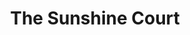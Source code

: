 ---
draft: false
slug: the-sunshine-court-94c10f84
title: The Sunshine Court
type: books
params:
  authors:
    - Nora Sakavic
  book_title: The Sunshine Court
  book_description: My name is Jean Moreau. My place is at Evermore. I belong to the Moriyamas. It is a truth Jean has built his life around, a reminder this is the best he can hope for and all he deserves. But when he is stolen from Edgar Allan University and sold to a more dangerous master, Jean is forced to contend with a life outside of the Nest for the first time in five years. The Foxes call his transfer to California a fresh start; Jean knows it is little more than a golden cage. Captain Jeremy Knox is facing his final year with the USC Trojans and fifth straight year falling short of the championships trophy he desperately craves. Taking in the nation’s best defenseman is a no-brainer, even if that man is a Raven. But Jean is no monster, just a man with no hope or desire for a future, and when Evermore's collapse starts dragging Jean's hideous secrets to light, Jeremy is forced to contend with the cost of victory.
  cover: https://images-na.ssl-images-amazon.com/images/S/compressed.photo.goodreads.com/books/1715708397i/212253549.jpg
  isbn: '9798323194506'
  languages:
    - Английский
  goodreads_link: https://www.goodreads.com/book/show/212253549-the-sunshine-court
  page_count: '330'
  publication_year: '2024'
  publishers:
    - Independently published
  russian_audioversion: false
  russian_translation_status: unknown
  series: All for the Game
  short_book_description: My name is Jean Moreau. My place is at Evermore.
  tags:
    - lgbtq-plus
    - adult fiction
    - contemporary
    - detective
    - fiction
    - male-male romance
    - mystery
    - new adult (na)
    - queer
    - romance
    - sports
    - young adult (ya)
---